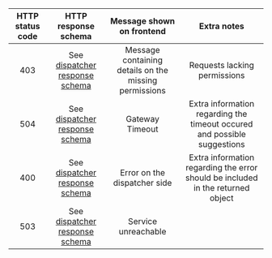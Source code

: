 |HTTP status code|HTTP response schema|Message shown on frontend|Extra notes| 
|:--:|:--:|:--:|:--:|
|403|See [dispatcher response schema]()|Message containing details on the missing permissions|Requests lacking permissions|
|504|See [dispatcher response schema]()|Gateway Timeout|Extra information regarding the timeout occured and possible suggestions|
|400|See [dispatcher response schema]()|Error on the dispatcher side|Extra information regarding the error should be included in the returned object|
|503|See [dispatcher response schema]()|Service unreachable||
